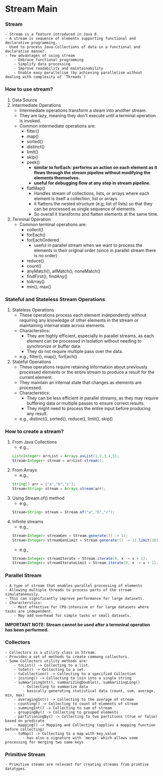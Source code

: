 # Stream Main

### Stream
    - Stream is a feature introduced in Java 8.
    - A stream is sequence of elements supporting functional and declarative programming.
    - Used to process Java-Collections of data in a functional and declarative manner.
    - few advantages of using stream
        - Embrace functional programming
        - Simplify data processing
        - Improve readability and maintainability
        - Enable easy parallelism (by achieving parallelism without dealing with complexity of `Threads`)

### How to use stream?
1. Data Source
2. Intermediate Operations
    - Intermediate operations transform a steam into another stream.
    - They are lazy, meaning they don't execute until a terminal operation is invoked.
    - Common intermediate operations are:
        - filter()
        - map()
        - sorted()
        - distinct()
        - limit()
        - skip()
        - peek()
            - **similar to forEach: performs an action on each element as it flows through the stream pipeline without modifying the elements themselves.**
            - **useful for debugging flow at any step in stream pipeline.**
        - flatMap()
            - Handles stream of collections, lists, or arrays where each element is itself a collection, list or arrays
            - it flattens the nested structure (e.g, list of lists) so that they can be processed as single sequence of elements.
            - So overall it transforms and flatten elements at the same time.
3. Terminal Operation
    - Common terminal operations are:
        - collect()
        - forEach()
        - forEachOrdered
            - useful in parallel stream when we want to process the elements in their original order (since in parallel stream there is no order)
        - reduce()
        - count()
        - anyMatch(), allMatch(), noneMatch()
        - findFirst(), findAny()
        - toArray()
        - min(), max()

### Stateful and Stateless Stream Operations
1. Stateless Operations
    - These operations process each element independently without requiring any knowledge of other elements in the stream or maintaining internal state across elements.
    - Characterstics:
        - They are highly efficient, especially in parallel streams, as each element can be processed in isolation without needing to synchronize or buffer data.
        - They do not require multiple pass over the data.
    - e.g., filter(), map(), forEach()
2. Stateful Operations
    - These operations require retaining information about previously processed elements or the entire stream to produce a result for the current element.
    - They maintain an internal state that changes as elements are processed.
    - Characterstics:
        - They can be less efficient in parallel streams, as they may require buffering data or multiple passes to ensure correct results.
        - They might need to process the entire input before producing any result.
    - e.g., distinct(), sorted(), reduce(), limit(), skip()

### How to create a stream?
1. From Java Collections
    - e.g.,
    ``` java
    List<Integer> arrList = Arrays.asList(1,2,3,4,5);
    Stream<Integer> stream = arrList.stream();
    ```
2. From Arrays
    - e.g.,
    ``` java
    String[] arr = {"a","b","c"};
    Stream<String> stream = Arrays.stream(arr);
    ```
3. Using Stream.of() method
    - e.g.,
    ``` java
    Stream<String> stream = Stream.of("a","b","c");
    ```
4. Infinite streams
    - e.g.,
    ``` java
    Stream<Integer> streamGen = Stream.generate(() -> 1);
    Stream<Integer> streamGenLimit = Stream.generate(() -> 1).limit(10);
    ```
    - e.g.,
    ``` java
    Stream<Integer> streamIterate = Stream.iterate(0, x -> x + 1);
    Stream<Integer> streamIterateLimit = Stream.iterate(0, x -> x + 1).limit(10);
    ```

### Parallel Stream
    - A type of stream that enables parallel processing of elements
    - Allowing multiple threads to process parts of the stream simulataneously.
    - This can significantly improve performance for large datasets.
    - Characterstics:
        - Most effective for CPU-intensive or for large datasets where tasks are independent.
        - May add overhead for simple tasks or small datasets.

**IMPORTANT NOTE: Stream cannot be used after a termninal operation has been performed.**

### Collectors
    - Collectors is a utility class in Stream.
    - Provides a set of methods to create commong collectors.
    - Some Collectors utility methods are:
        - toList() -> Collecting to a list.
        - toSet() -> Collecting to a set.
        - toCollection() -> Collecting to a specified Collection
        - joining() -> Collecting to join into a single string
        - summarizingInt(), summarizingDouble(), summarizingLong()
            - Collecting to summarize data
            - basically generating statistical data (count, sum, average, min, max)
        - averagingInt() -> Collecting to the average of stream
        - counting() -> Collecting to count of elements of stream
        - summingInt() -> Collecting to sum of stream
        - groupingBy() -> Collecting to grouped elements
        - partitioningBy() -> Collecting to two partitions (true or false) based on predicate
        - mapping() -> Mapping and Collecting (applies a mapping function before collecting)
        - toMap() -> Collecting to a map with key,value
            - has also a signature with `merge` which allows some processing for merging two same keys

### Primitive Stream
    - Primitive steams are relevant for creating streams from primtive datatypes.
